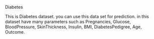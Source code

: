 Diabetes

This is Diabetes dataset. you can use this data set for prediction. in this dataset have many parameters such as Pregnancies, Glucose, BloodPressure, SkinThickness, Insulin, BMI, DiabetesPedigree, Age, Outcome.
